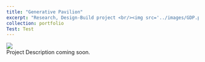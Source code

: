 ```yaml
---
title: "Generative Pavilion"
excerpt: "Research, Design-Build project <br/><img src='../images/GDP.png'>"
collection: portfolio
Test: Test
---
```

<img src='.../images/GDP.png'>
<br/>
Project Description coming soon.
